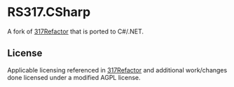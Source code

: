 # RS317.CSharp

A fork of [317Refactor](https://github.com/Jameskmonger/317refactor) that is ported to C#/.NET.

## License

Applicable licensing referenced in [317Refactor](https://github.com/Jameskmonger/317refactor) and additional work/changes done licensed under a modified AGPL license.
